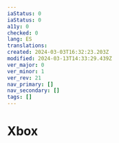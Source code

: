 ```yaml
---
iaStatus: 0
iaStatus: 0
a11y: 0
checked: 0
lang: ES
translations: 
created: 2024-03-03T16:32:23.203Z
modified: 2024-03-13T14:33:29.439Z
ver_major: 0
ver_minor: 1
ver_rev: 21
nav_primary: []
nav_secondary: []
tags: []
---
```

# Xbox
